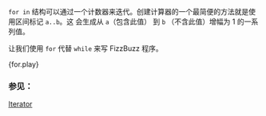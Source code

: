 `for in` 结构可以通过一个计数器来迭代。创建计算器的一个最简便的方法就是使用区间标记 `a..b`。这
会生成从 `a`（包含此值） 到 `b` （不含此值）增幅为 1 的一系列值。

让我们使用 `for` 代替 `while` 来写 FizzBuzz 程序。

{for.play}

### 参见：

[Iterator][iter]

[iter]: ../trait/iter.html
